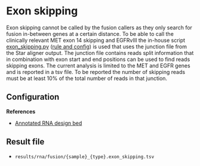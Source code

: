 # Exon skipping
Exon skipping cannot be called by the fusion callers as they only search for fusion in-between genes at a certain distance. To be able to call the clinically relevant MET exon 14 skipping and EGFRvIII the in-house script [exon_skipping.py](https://github.com/genomic-medicine-sweden/Twist_Solid/blob/develop/workflow/scripts/exon_skipping.py) ([rule and config](softwares.md#house_keeping_gene_coverage)) is used that uses the junction file from the Star aligner output. The junction file contains reads split information that in combination with exon start and end positions can be used to find reads skipping exons. The current analysis is limited to the MET and EGFR genes and is reported in a tsv file. To be reported the number of skipping reads must be at least 10% of the total number of reads in that junction. 

## Configuration
**References**

* [Annotated RNA design bed](references.md#exon_skipping)

## Result file

* `results/rna/fusion/{sample}_{type}.exon_skipping.tsv`

<br />
